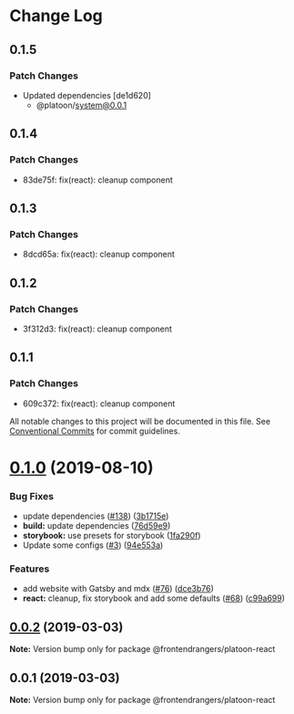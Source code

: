 # Change Log

## 0.1.5

### Patch Changes

-   Updated dependencies [de1d620]
    -   @platoon/system@0.0.1

## 0.1.4

### Patch Changes

-   83de75f: fix(react): cleanup component

## 0.1.3

### Patch Changes

-   8dcd65a: fix(react): cleanup component

## 0.1.2

### Patch Changes

-   3f312d3: fix(react): cleanup component

## 0.1.1

### Patch Changes

-   609c372: fix(react): cleanup component

All notable changes to this project will be documented in this file.
See [Conventional Commits](https://conventionalcommits.org) for commit guidelines.

# [0.1.0](https://github.com/FrontendRangers/platoon/compare/@frontendrangers/platoon-react@0.0.1...@frontendrangers/platoon-react@0.1.0) (2019-08-10)

### Bug Fixes

-   update dependencies ([#138](https://github.com/FrontendRangers/platoon/issues/138)) ([3b1715e](https://github.com/FrontendRangers/platoon/commit/3b1715e))
-   **build:** update dependencies ([76d59e9](https://github.com/FrontendRangers/platoon/commit/76d59e9))
-   **storybook:** use presets for storybook ([1fa290f](https://github.com/FrontendRangers/platoon/commit/1fa290f))
-   Update some configs ([#3](https://github.com/FrontendRangers/platoon/issues/3)) ([94e553a](https://github.com/FrontendRangers/platoon/commit/94e553a))

### Features

-   add website with Gatsby and mdx ([#76](https://github.com/FrontendRangers/platoon/issues/76)) ([dce3b76](https://github.com/FrontendRangers/platoon/commit/dce3b76))
-   **react:** cleanup, fix storybook and add some defaults ([#68](https://github.com/FrontendRangers/platoon/issues/68)) ([c99a699](https://github.com/FrontendRangers/platoon/commit/c99a699))

## [0.0.2](https://github.com/FrontendRangers/platoon/compare/@frontendrangers/platoon-react@0.0.1...@frontendrangers/platoon-react@0.0.2) (2019-03-03)

**Note:** Version bump only for package @frontendrangers/platoon-react

## 0.0.1 (2019-03-03)

**Note:** Version bump only for package @frontendrangers/platoon-react
